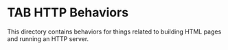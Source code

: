 # TAB HTTP Behaviors

This directory contains behaviors for things related to building HTML pages and running an HTTP server.
